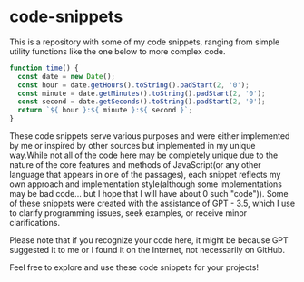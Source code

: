 # code-snippets
This is a repository with some of my code snippets, ranging from simple utility functions like the one below to more complex code.
```javascript
function time() {
  const date = new Date();
  const hour = date.getHours().toString().padStart(2, '0');
  const minute = date.getMinutes().toString().padStart(2, '0');
  const second = date.getSeconds().toString().padStart(2, '0');
  return `${ hour }:${ minute }:${ second }`;
}
```

These code snippets serve various purposes and were either implemented by me or inspired by other sources but implemented in my unique way.While not all of the code here may be completely unique due to the nature of the core features and methods of JavaScript(or any other language that appears in one of the passages), each snippet reflects my own approach and implementation style(although some implementations may be bad code... but I hope that I will have about 0 such "code")).
Some of these snippets were created with the assistance of GPT - 3.5, which I use to clarify programming issues, seek examples, or receive minor clarifications.

Please note that if you recognize your code here, it might be because GPT suggested it to me or I found it on the Internet, not necessarily on GitHub.

Feel free to explore and use these code snippets for your projects!
